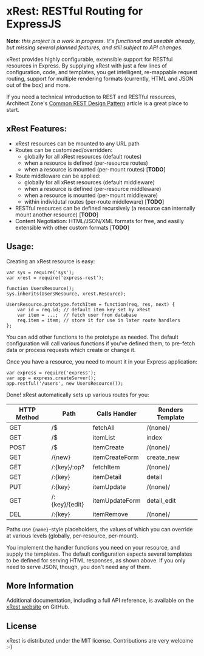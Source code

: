 # xRest: RESTful Routing for ExpressJS

**Note**: _this project is a work in progress. It's functional and
useable already, but missing several planned features, and still
subject to API changes._

xRest provides highly configurable, extensible support for RESTful
resources in Express. By supplying xRest with just a few lines of
configuration, code, and templates, you get intelligent, re-mappable
request routing, support for multiple rendering formats (currently,
HTML and JSON out of the box) and more.

If you need a technical introduction to REST and RESTful resources,
Architect Zone's 
[Common REST Design Pattern](http://architects.dzone.com/news/common-rest-design-pattern)
article is a great place to start.


## xRest Features:

* xRest resources can be mounted to any URL path
* Routes can be customized/overridden:
  * globally for all xRest resources (default routes)
  * when a resource is defined (per-resource routes)
  * when a resource is mounted (per-mount routes) [**TODO**]
* Route middleware can be applied:
  * globally for all xRest resources (default middleware)
  * when a resource is defined (per-resource middleware)
  * when a resource is mounted (per-mount middleware)
  * within individutal routes (per-route middleware) [**TODO**]
* RESTful resources can be defined recursively (a resource can
  internally mount another resource) [**TODO**]
* Content Negotiation: HTML/JSON/XML formats for free, and
  easilly extensible with other custom formats [**TODO**]


## Usage:

Creating an xRest resource is easy:

    var sys = require('sys');
    var xrest = require('express-rest');

    function UsersResource();
    sys.inherits(UsersResource, xrest.Resource);

    UsersResource.prototype.fetchItem = function(req, res, next) {
        var id = req.id; // default item key set by xRest
        var item = ...;  // fetch user from database
        req.item = item; // store it for use in later route handlers
    };

You can add other functions to the prototype as needed. The
default configuration will call various functions if you've
defined them, to pre-fetch data or process requests which
create or change it.

Once you have a resource, you need to mount it in your Express
application:

    var express = require('express');
    var app = express.createServer();
    app.restful('/users', new UsersResource());

Done! xRest automatically sets up various routes for you:

<table>
<thead>
<tr><th> HTTP Method </th><th> Path </th><th> Calls Handler </th><th> Renders Template </th></tr>
</thead>
<tbody>
<tr> <td>GET  </td> <td>/$             </td> <td>fetchAll         </td> <td>/(none)/</td> </tr>
<tr> <td>GET  </td> <td>/$             </td> <td>itemList         </td> <td>index</td> </tr>
<tr> <td>POST</td> <td>/$             </td> <td>itemCreate       </td> <td>/(none)/</td> </tr>
<tr> <td>GET  </td> <td>/{new}         </td> <td>itemCreateForm   </td> <td>create_new</td> </tr>
<tr> <td>GET  </td> <td>/:{key}/:op?   </td> <td>fetchItem        </td> <td>/(none)/</td> </tr>
<tr> <td>GET  </td> <td>/:{key}        </td> <td>itemDetail       </td> <td>detail</td> </tr>
<tr> <td>PUT  </td> <td>/:{key}        </td> <td>itemUpdate       </td> <td>/(none)/</td> </tr>
<tr> <td>GET  </td> <td>/:{key}/{edit} </td> <td>itemUpdateForm   </td> <td>detail_edit</td> </tr>
<tr> <td>DEL  </td> <td>/:{key}        </td> <td>itemRemove       </td> <td>/(none)/</td> </tr>
</tbody>
</table>

Paths use ``{name}``-style placeholders, the values of which you can
override at various levels (globally, per-resource, per-mount).

You implement the handler functions you need on your resource, and
supply the templates. The default configuration expects several
templates to be defined for serving HTML responses, as shown above.
If you only need to serve JSON, though, you don't need any of them.


## More Information

Additional documentation, including a full API reference, is available
on the [xRest website](http://laurie71.github.com/express-rest/) 
on GitHub.

## License

xRest is distributed under the MIT license. Contributions are very
welcome :-)
